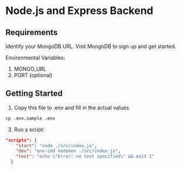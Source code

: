 # Node.js and Express Backend

## Requirements
Identify your MongoDB URL. Visit MongoDB to sign up and get started.

Environmental Variables:
1. MONGO_URL
2. PORT (optional)

## Getting Started
1. Copy this file to .env and fill in the actual values
```bash 
cp .env.sample .env
```

2. Run a script:
```json 
"scripts": {
    "start": "node ./src/index.js",
    "dev": "env-cmd nodemon ./src/index.js",
    "test": "echo \"Error: no test specified\" && exit 1"
  }
```